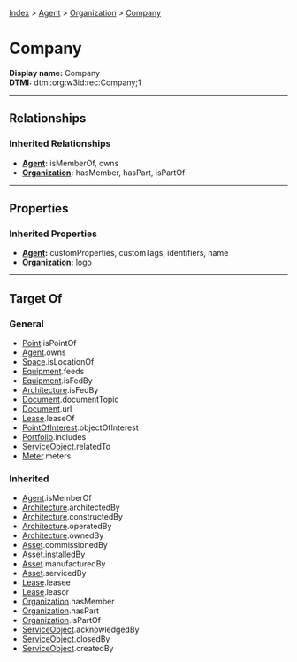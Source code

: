[Index](../../index.md) > [Agent](../Agent.md) > [Organization](Organization.md) > [Company](#)
# Company

**Display name:** Company<br />
**DTMI:** dtmi:org:w3id:rec:Company;1

---

## Relationships

### Inherited Relationships
* **[Agent](../Agent.md):** isMemberOf, owns
* **[Organization](Organization.md):** hasMember, hasPart, isPartOf

---

## Properties

### Inherited Properties
* **[Agent](../Agent.md):** customProperties, customTags, identifiers, name
* **[Organization](Organization.md):** logo

---

## Target Of
### General
* [Point](../../Point/Point.md).isPointOf
* [Agent](../Agent.md).owns
* [Space](../../Space/Space.md).isLocationOf
* [Equipment](../../Asset/Equipment/Equipment.md).feeds
* [Equipment](../../Asset/Equipment/Equipment.md).isFedBy
* [Architecture](../../Space/Architecture/Architecture.md).isFedBy
* [Document](../../Information/Document/Document.md).documentTopic
* [Document](../../Information/Document/Document.md).url
* [Lease](../../Event/Lease.md).leaseOf
* [PointOfInterest](../../Information/PointOfInterest.md).objectOfInterest
* [Portfolio](../../Collection/Portfolio.md).includes
* [ServiceObject](../../Information/ServiceObject/ServiceObject.md).relatedTo
* [Meter](../../Asset/Equipment/Meter/Meter.md).meters
### Inherited
* [Agent](../Agent.md).isMemberOf
* [Architecture](../../Space/Architecture/Architecture.md).architectedBy
* [Architecture](../../Space/Architecture/Architecture.md).constructedBy
* [Architecture](../../Space/Architecture/Architecture.md).operatedBy
* [Architecture](../../Space/Architecture/Architecture.md).ownedBy
* [Asset](../../Asset/Asset.md).commissionedBy
* [Asset](../../Asset/Asset.md).installedBy
* [Asset](../../Asset/Asset.md).manufacturedBy
* [Asset](../../Asset/Asset.md).servicedBy
* [Lease](../../Event/Lease.md).leasee
* [Lease](../../Event/Lease.md).leasor
* [Organization](Organization.md).hasMember
* [Organization](Organization.md).hasPart
* [Organization](Organization.md).isPartOf
* [ServiceObject](../../Information/ServiceObject/ServiceObject.md).acknowledgedBy
* [ServiceObject](../../Information/ServiceObject/ServiceObject.md).closedBy
* [ServiceObject](../../Information/ServiceObject/ServiceObject.md).createdBy
